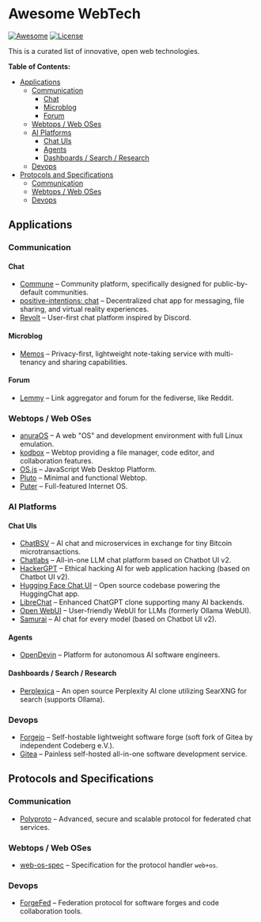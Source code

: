 # Awesome WebTech

[![Awesome](https://awesome.re/badge.svg)](https://awesome.re)
[![License](https://img.shields.io/github/license/open-webtech/awesome-webtech.svg?color=blue)](LICENSE.md)

This is a curated list of innovative, open web technologies.

**Table of Contents:**

- [Applications](#applications)
  - [Communication](#communication)
    - [Chat](#chat)
    - [Microblog](#microblog)
    - [Forum](#forum)
  - [Webtops / Web OSes](#webtops--web-oses)
  - [AI Platforms](#ai-platforms)
    - [Chat UIs](#chat-uis)
    - [Agents](#agents)
    - [Dashboards / Search / Research](#dashboards--search--research)
  - [Devops](#devops)
- [Protocols and Specifications](#protocols-and-specifications)
  - [Communication](#communication-1)
  - [Webtops / Web OSes](#webtops--web-oses-1)
  - [Devops](#devops-1)

## Applications

### Communication

#### Chat

- [Commune](https://github.com/commune-os) – Community platform, specifically designed for public-by-default communities.
- [positive-intentions: chat](https://github.com/positive-intentions/chat) – Decentralized chat app for messaging, file sharing, and virtual reality experiences.
- [Revolt](https://github.com/revoltchat) – User-first chat platform inspired by Discord.

#### Microblog

- [Memos](https://github.com/usememos/memos) – Privacy-first, lightweight note-taking service with multi-tenancy and sharing capabilities.

#### Forum

- [Lemmy](https://github.com/LemmyNet/lemmy) – Link aggregator and forum for the fediverse, like Reddit.

### Webtops / Web OSes

- [anuraOS](https://github.com/MercuryWorkshop/anuraOS) – A web "OS" and development environment with full Linux emulation.
- [kodbox](https://github.com/kalcaddle/kodbox) – Webtop providing a file manager, code editor, and collaboration features.
- [OS.js](https://github.com/os-js) – JavaScript Web Desktop Platform.
- [Pluto](https://github.com/zeondev/pluto) – Minimal and functional Webtop.
- [Puter](https://github.com/HeyPuter) – Full-featured Internet OS.

### AI Platforms

#### Chat UIs

- [ChatBSV](https://github.com/ChatBSV/app) – AI chat and microservices in exchange for tiny Bitcoin microtransactions.
- [Chatlabs](https://github.com/writingmate/chatlabs) – All-in-one LLM chat platform based on Chatbot UI v2.
- [HackerGPT](https://github.com/Hacker-GPT/HackerGPT-2.0) – Ethical hacking AI for web application hacking (based on Chatbot UI v2).
- [Hugging Face Chat UI](https://github.com/huggingface/chat-ui) – Open source codebase powering the HuggingChat app.
- [LibreChat](https://github.com/danny-avila/LibreChat) – Enhanced ChatGPT clone supporting many AI backends.
- [Open WebUI](https://github.com/open-webui/open-webui) – User-friendly WebUI for LLMs (formerly Ollama WebUI).
- [Samurai](https://github.com/Jonneal3/samurai-v1/tree/samurai) – AI chat for every model (based on Chatbot UI v2).

#### Agents

- [OpenDevin](https://github.com/OpenDevin/OpenDevin) – Platform for autonomous AI software engineers.

#### Dashboards / Search / Research

- [Perplexica](https://github.com/ItzCrazyKns/Perplexica) – An open source Perplexity AI clone utilizing SearXNG for search (supports Ollama).

### Devops

- [Forgejo](https://forgejo.org) – Self-hostable lightweight software forge (soft fork of Gitea by independent Codeberg e.V.).
- [Gitea](https://github.com/go-gitea/gitea) – Painless self-hosted all-in-one software development service.

## Protocols and Specifications

### Communication

- [Polyproto](https://docs.polyphony.chat) – Advanced, secure and scalable protocol for federated chat services.

### Webtops / Web OSes

- [web-os-spec](https://github.com/use-pluto/web-os-spec) – Specification for the protocol handler `web+os`.

### Devops

- [ForgeFed](https://forgefed.org) – Federation protocol for software forges and code collaboration tools.
